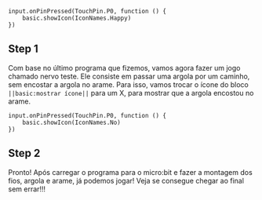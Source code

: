 ```template
input.onPinPressed(TouchPin.P0, function () {
    basic.showIcon(IconNames.Happy)
})
```

## Step 1

Com base no último programa que fizemos, vamos agora fazer um jogo chamado
nervo teste. Ele consiste em passar uma argola por um caminho, sem encostar
a argola no arame. Para isso, vamos trocar o ícone do bloco `||basic:mostrar ícone||`
para um X, para mostrar que a argola encostou no arame.

```blocks
input.onPinPressed(TouchPin.P0, function () {
    basic.showIcon(IconNames.No)
})
```

## Step 2

Pronto! Após carregar o programa para o micro:bit e fazer a montagem dos fios,
argola e arame, já podemos jogar! Veja se consegue chegar ao final sem errar!!!
